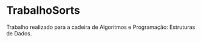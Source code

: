 # TrabalhoSorts
Trabalho realizado para a cadeira de Algoritmos e Programação: Estruturas de Dados.
